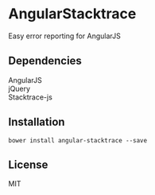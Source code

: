 # AngularStacktrace

Easy error reporting for AngularJS

## Dependencies
AngularJS  
jQuery  
Stacktrace-js

## Installation
```
bower install angular-stacktrace --save
```
## License
MIT
